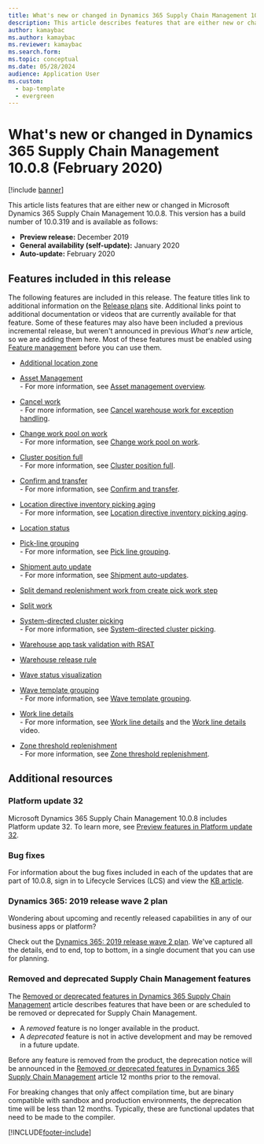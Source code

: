 ```yaml
---
title: What's new or changed in Dynamics 365 Supply Chain Management 10.0.8 (February 2020)
description: This article describes features that are either new or changed in Dynamics 365 Supply Chain Management 10.0.8. 
author: kamaybac
ms.author: kamaybac
ms.reviewer: kamaybac
ms.search.form:
ms.topic: conceptual
ms.date: 05/28/2024
audience: Application User
ms.custom:
  - bap-template
  - evergreen
---
```


# What's new or changed in Dynamics 365 Supply Chain Management 10.0.8 (February 2020)

[!include [banner](../../finance/includes/banner.md)]

This article lists features that are either new or changed in Microsoft Dynamics 365 Supply Chain Management 10.0.8. This version has a build number of 10.0.319 and is available as follows:

- **Preview release:** December 2019
- **General availability (self-update):** January 2020
- **Auto-update:** February 2020

## Features included in this release

The following features are included in this release. The feature titles link to additional information on the [Release plans](/dynamics365/release-plans/) site. Additional links point to additional documentation or videos that are currently available for that feature. Some of these features may also have been included a previous incremental release, but weren't announced in previous *What's new* article, so we are adding them here. Most of these features must be enabled using [Feature management](../../fin-ops-core/fin-ops/get-started/feature-management/feature-management-overview.md) before you can use them.

- [Additional location zone](/dynamics365-release-plan/2019wave2/dynamics365-supply-chain-management/additional-location-zone)

- [Asset Management](/dynamics365-release-plan/2019wave2/dynamics365-supply-chain-management/dynamics-365-asset-management)<br> - For more information, see [Asset management overview](../asset-management/index.md).
- [Cancel work](/dynamics365-release-plan/2019wave2/dynamics365-supply-chain-management/cancel-work)<br> - For more information, see [Cancel warehouse work for exception handling](../warehousing/cancel-warehouse-work.md).
- [Change work pool on work](/dynamics365-release-plan/2019wave2/dynamics365-supply-chain-management/change-work-pool-work)<br> - For more information, see [Change work pool on work](../warehousing/change-work-pool-on-work.md).
- [Cluster position full](/dynamics365-release-plan/2019wave2/dynamics365-supply-chain-management/cluster-position-full)<br> - For more information, see [Cluster position full](../warehousing/cluster-position-full.md).
- [Confirm and transfer](/dynamics365-release-plan/2019wave2/dynamics365-supply-chain-management/confirm-transfer)<br> - For more information, see [Confirm and transfer](../warehousing/confirm-and-transfer.md).
- [Location directive inventory picking aging](/dynamics365-release-plan/2019wave2/dynamics365-supply-chain-management/location-directive-inventory-picking-aging)<br> - For more information, see [Location directive inventory picking aging](../warehousing/location-directive-inventory-picking-aging.md).
- [Location status](/dynamics365-release-plan/2019wave2/dynamics365-supply-chain-management/location-status)
- [Pick-line grouping](/dynamics365-release-plan/2019wave2/dynamics365-supply-chain-management/pick-line-grouping)<br> - For more information, see [Pick line grouping](../warehousing/pick-line-grouping.md).
- [Shipment auto update](/dynamics365-release-plan/2019wave2/dynamics365-supply-chain-management/shipment-auto-update)<br> - For more information, see [Shipment auto-updates](../warehousing/auto-update-shipment.md).
- [Split demand replenishment work from create pick work step](/dynamics365-release-plan/2019wave2/dynamics365-supply-chain-management/split-demand-replenishment-work-create-pick-work-step)
- [Split work](/dynamics365-release-plan/2019wave2/dynamics365-supply-chain-management/split-work)
- [System-directed cluster picking](/dynamics365-release-plan/2019wave2/dynamics365-supply-chain-management/system-directed-cluster-picking)<br> - For more information, see [System-directed cluster picking](../warehousing/system-directed-cluster-pick.md).
- [Warehouse app task validation with RSAT](/dynamics365-release-plan/2019wave2/dynamics365-supply-chain-management/warehouse-app-task-validation-rsat)
- [Warehouse release rule](/dynamics365-release-plan/2019wave2/dynamics365-supply-chain-management/warehouse-release-rule)
- [Wave status visualization](/dynamics365-release-plan/2019wave2/dynamics365-supply-chain-management/wave-status-visualization)
- [Wave template grouping](/dynamics365-release-plan/2019wave2/dynamics365-supply-chain-management/wave-template-grouping)<br> - For more information, see [Wave template grouping](../warehousing/wave-template-grouping.md).
- [Work line details](/dynamics365-release-plan/2019wave2/dynamics365-supply-chain-management/work-line-details)<br> - For more information, see [Work line details](../warehousing/work-line-details.md) and the [Work line details](https://www.microsoft.com/videoplayer/embed/RE4fcYN) video.
- [Zone threshold replenishment](/dynamics365-release-plan/2019wave2/dynamics365-supply-chain-management/zone-threshold-replenishment)<br> - For more information, see [Zone threshold replenishment](../warehousing/zone-threshold-replenishment.md).

## Additional resources

### Platform update 32

Microsoft Dynamics 365 Supply Chain Management 10.0.8 includes Platform update 32. To learn more, see [Preview features in Platform update 32](../../fin-ops-core/fin-ops/get-started/whats-new-platform-update-32.md).

### Bug fixes 

For information about the bug fixes included in each of the updates that are part of 10.0.8, sign in to Lifecycle Services (LCS) and view the [KB article](https://fix.lcs.dynamics.com/Issue/Details?kb=0&bugId=400368&dbType=3&qc=8405de0733ac4045859057a4e710a3ef07637ce2485f6a317ea49efe6f67f35f).

### Dynamics 365: 2019 release wave 2 plan

Wondering about upcoming and recently released capabilities in any of our business apps or platform?

Check out the [Dynamics 365: 2019 release wave 2 plan](/dynamics365-release-plan/2019wave2/index). We've captured all the details, end to end, top to bottom, in a single document that you can use for planning.

### Removed and deprecated Supply Chain Management features

The [Removed or deprecated features in Dynamics 365 Supply Chain Management](../get-started/removed-deprecated-features-scm-updates.md) article describes features that have been or are scheduled to be removed or deprecated for Supply Chain Management.

- A *removed* feature is no longer available in the product.
- A *deprecated* feature is not in active development and may be removed in a future update.

Before any feature is removed from the product, the deprecation notice will be announced in the [Removed or deprecated features in Dynamics 365 Supply Chain Management](../get-started/removed-deprecated-features-scm-updates.md) article 12 months prior to the removal.

For breaking changes that only affect compilation time, but are binary compatible with sandbox and production environments, the deprecation time will be less than 12 months. Typically, these are functional updates that need to be made to the compiler.


[!INCLUDE[footer-include](../../includes/footer-banner.md)]
